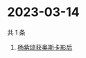# 2023-03-14

共 1 条

<!-- BEGIN -->
<!-- 最后更新时间 Tue Mar 14 2023 01:11:26 GMT+0800 (China Standard Time) -->

1. [杨紫琼获奥斯卡影后](https://www.zhihu.com/search?q=杨紫琼获奥斯卡影后)

<!-- END -->
